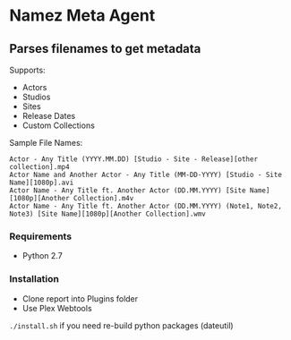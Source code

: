 # Namez Meta Agent
## Parses filenames to get metadata

Supports:

- Actors
- Studios
- Sites
- Release Dates
- Custom Collections

Sample File Names:

```
Actor - Any Title (YYYY.MM.DD) [Studio - Site - Release][other collection].mp4
Actor Name and Another Actor - Any Title (MM-DD-YYYY) [Studio - Site Name][1080p].avi
Actor Name - Any Title ft. Another Actor (DD.MM.YYYY) [Site Name][1080p][Another Collection].m4v
Actor Name - Any Title ft. Another Actor (DD.MM.YYYY) (Note1, Note2, Note3) [Site Name][1080p][Another Collection].wmv
```

### Requirements
- Python 2.7

### Installation

- Clone report into Plugins folder
- Use Plex Webtools

`./install.sh` if you need re-build python packages (dateutil)